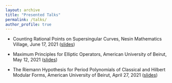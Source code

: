 ```yaml
---
layout: archive
title: "Presented Talks"
permalink: /talks/
author_profile: true
---
```


* Counting Rational Points on Supersingular Curves, Nesin Mathematics Village, June 17, 2021 ([slides](</talks/FinalPresentation.pdf>))

* Maximum Principles for Elliptic Operators, American University of Beirut, May 12, 2021 ([slides](</talks/Projectslides.pdf>))

* The Riemann Hypothesis for Period Polynomials of Classical and Hilbert Modular
Forms, American University of Beirut, April 27, 2021 ([slides](/talks/Thesis-Slides.pdf))
